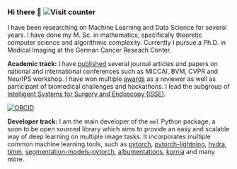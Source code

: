 ### Hi there 👋 ![Visit counter](https://komarev.com/ghpvc/?username=godaup&color=blue)


I have been researching on Machine Learning and Data Science for several years. I have done my M. Sc. in mathematics, specifically theoretic computer science and algorithmic complexity. Currently I pursue a Ph.D. in Medical Imaging at the German Cancer Reseach Center.

**Academic track:** I have [published](https://scholar.google.com/citations?user=VRcPeykAAAAJ) several journal articles and papers on national and international conferences such as MICCAI, BVM, CVPR and NeurIPS workshop. I have won multiple [awards](https://www.dkfz.de/en/imsy/awards/index.html) as a reviewer as well as participant of biomedical challenges and hackathons. I lead the subgroup of [Intelligent Systems for Surgery and Endoscopy (ISSE)](https://www.dkfz.de/en/imsy/team/index.html).

[![ORCID](https://img.shields.io/badge/ORCID-0000--0002--0365--7265-%23A6CE39?logo=orcid)](https://orcid.org/0000-0002-0365-7265)

**Developer track:** I am the main developer of the `mml` Python package, a soon to be open sourced library which aims to provide an easy and scalable way of deep learning on multiple image tasks. It incorporates multiple common machine learning tools, such as [pytorch](https://github.com/pytorch/pytorch), [pytorch-lightning](https://github.com/Lightning-AI/pytorch-lightning), [hydra](https://github.com/facebookresearch/hydra), [timm](https://github.com/huggingface/pytorch-image-models), [segmentation-models-pytorch](https://github.com/qubvel/segmentation_models.pytorch), [albumentations](https://github.com/albumentations-team/albumentations), [kornia](https://github.com/kornia/kornia) and many more.


<!--
**godaup/godaup** is a ✨ _special_ ✨ repository because its `README.md` (this file) appears on your GitHub profile.

Here are some ideas to get you started:

- 🔭 I’m currently working on ...
- 🌱 I’m currently learning ...
- 👯 I’m looking to collaborate on ...
- 🤔 I’m looking for help with ...
- 💬 Ask me about ...
- 📫 How to reach me: ...
- 😄 Pronouns: ...
- ⚡ Fun fact: ...
-->
